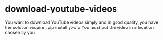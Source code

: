 # download-youtube-videos
You want to download YouTube videos simply and in good quality, you have the solution
require : pip install yt-dlp
You must put the video in a location chosen by you
